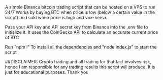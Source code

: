 A simple Binance bitcoin trading script that can be hosted on a VPS to run 24/7
Works by buying BTC when price is low (below a certain value in the script) and sold when price is high and vice versa.

Pass your API key and API secret key from Binance into the .env file to initialize it.
It uses the CoinGecko API to calculate an accurate current price of BTC 

Run "npm i"
To install all the dependencies
and "node index.js" to start the script

##DISCLAIMER: Crypto trading and all trading for that fact involves risk, hence I am responsible for any
trading results this script will produce. It is just for educational purposes. Thank you
